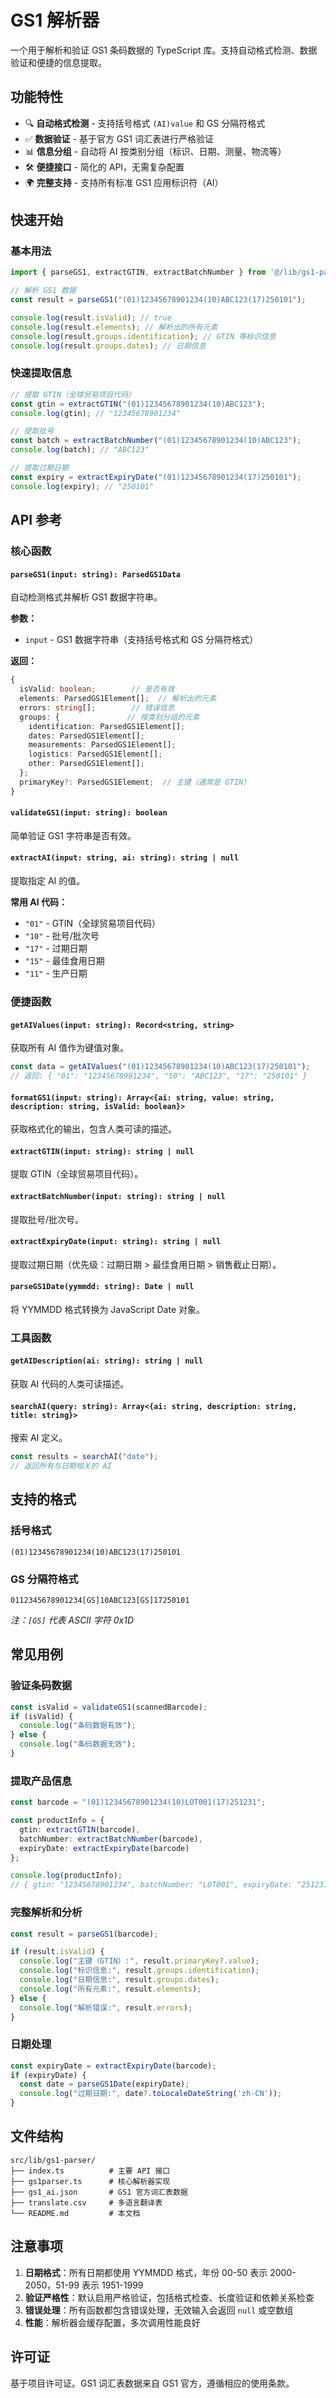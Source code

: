 # GS1 解析器

一个用于解析和验证 GS1 条码数据的 TypeScript 库。支持自动格式检测、数据验证和便捷的信息提取。

## 功能特性

- 🔍 **自动格式检测** - 支持括号格式 `(AI)value` 和 GS 分隔符格式
- ✅ **数据验证** - 基于官方 GS1 词汇表进行严格验证
- 📊 **信息分组** - 自动将 AI 按类别分组（标识、日期、测量、物流等）
- 🛠️ **便捷接口** - 简化的 API，无需复杂配置
- 🌍 **完整支持** - 支持所有标准 GS1 应用标识符（AI）

## 快速开始

### 基本用法

```typescript
import { parseGS1, extractGTIN, extractBatchNumber } from '@/lib/gs1-parser';

// 解析 GS1 数据
const result = parseGS1("(01)12345678901234(10)ABC123(17)250101");

console.log(result.isValid); // true
console.log(result.elements); // 解析出的所有元素
console.log(result.groups.identification); // GTIN 等标识信息
console.log(result.groups.dates); // 日期信息
```

### 快速提取信息

```typescript
// 提取 GTIN（全球贸易项目代码）
const gtin = extractGTIN("(01)12345678901234(10)ABC123");
console.log(gtin); // "12345678901234"

// 提取批号
const batch = extractBatchNumber("(01)12345678901234(10)ABC123");
console.log(batch); // "ABC123"

// 提取过期日期
const expiry = extractExpiryDate("(01)12345678901234(17)250101");
console.log(expiry); // "250101"
```

## API 参考

### 核心函数

#### `parseGS1(input: string): ParsedGS1Data`
自动检测格式并解析 GS1 数据字符串。

**参数：**
- `input` - GS1 数据字符串（支持括号格式和 GS 分隔符格式）

**返回：**
```typescript
{
  isValid: boolean;        // 是否有效
  elements: ParsedGS1Element[];  // 解析出的元素
  errors: string[];        // 错误信息
  groups: {               // 按类别分组的元素
    identification: ParsedGS1Element[];
    dates: ParsedGS1Element[];
    measurements: ParsedGS1Element[];
    logistics: ParsedGS1Element[];
    other: ParsedGS1Element[];
  };
  primaryKey?: ParsedGS1Element;  // 主键（通常是 GTIN）
}
```

#### `validateGS1(input: string): boolean`
简单验证 GS1 字符串是否有效。

#### `extractAI(input: string, ai: string): string | null`
提取指定 AI 的值。

**常用 AI 代码：**
- `"01"` - GTIN（全球贸易项目代码）
- `"10"` - 批号/批次号
- `"17"` - 过期日期
- `"15"` - 最佳食用日期
- `"11"` - 生产日期

### 便捷函数

#### `getAIValues(input: string): Record<string, string>`
获取所有 AI 值作为键值对象。

```typescript
const data = getAIValues("(01)12345678901234(10)ABC123(17)250101");
// 返回: { "01": "12345678901234", "10": "ABC123", "17": "250101" }
```

#### `formatGS1(input: string): Array<{ai: string, value: string, description: string, isValid: boolean}>`
获取格式化的输出，包含人类可读的描述。

#### `extractGTIN(input: string): string | null`
提取 GTIN（全球贸易项目代码）。

#### `extractBatchNumber(input: string): string | null`
提取批号/批次号。

#### `extractExpiryDate(input: string): string | null`
提取过期日期（优先级：过期日期 > 最佳食用日期 > 销售截止日期）。

#### `parseGS1Date(yymmdd: string): Date | null`
将 YYMMDD 格式转换为 JavaScript Date 对象。

### 工具函数

#### `getAIDescription(ai: string): string | null`
获取 AI 代码的人类可读描述。

#### `searchAI(query: string): Array<{ai: string, description: string, title: string}>`
搜索 AI 定义。

```typescript
const results = searchAI("date");
// 返回所有与日期相关的 AI
```

## 支持的格式

### 括号格式
```
(01)12345678901234(10)ABC123(17)250101
```

### GS 分隔符格式
```
0112345678901234[GS]10ABC123[GS]17250101
```
*注：`[GS]` 代表 ASCII 字符 0x1D*

## 常见用例

### 验证条码数据
```typescript
const isValid = validateGS1(scannedBarcode);
if (isValid) {
  console.log("条码数据有效");
} else {
  console.log("条码数据无效");
}
```

### 提取产品信息
```typescript
const barcode = "(01)12345678901234(10)LOT001(17)251231";

const productInfo = {
  gtin: extractGTIN(barcode),
  batchNumber: extractBatchNumber(barcode),
  expiryDate: extractExpiryDate(barcode)
};

console.log(productInfo);
// { gtin: "12345678901234", batchNumber: "LOT001", expiryDate: "251231" }
```

### 完整解析和分析
```typescript
const result = parseGS1(barcode);

if (result.isValid) {
  console.log("主键（GTIN）:", result.primaryKey?.value);
  console.log("标识信息:", result.groups.identification);
  console.log("日期信息:", result.groups.dates);
  console.log("所有元素:", result.elements);
} else {
  console.log("解析错误:", result.errors);
}
```

### 日期处理
```typescript
const expiryDate = extractExpiryDate(barcode);
if (expiryDate) {
  const date = parseGS1Date(expiryDate);
  console.log("过期日期:", date?.toLocaleDateString('zh-CN'));
}
```

## 文件结构

```
src/lib/gs1-parser/
├── index.ts          # 主要 API 接口
├── gs1parser.ts      # 核心解析器实现
├── gs1_ai.json       # GS1 官方词汇表数据
├── translate.csv     # 多语言翻译表
└── README.md         # 本文档
```

## 注意事项

1. **日期格式**：所有日期都使用 YYMMDD 格式，年份 00-50 表示 2000-2050，51-99 表示 1951-1999
2. **验证严格性**：默认启用严格验证，包括格式检查、长度验证和依赖关系检查
3. **错误处理**：所有函数都包含错误处理，无效输入会返回 `null` 或空数组
4. **性能**：解析器会缓存配置，多次调用性能良好

## 许可证

基于项目许可证。GS1 词汇表数据来自 GS1 官方，遵循相应的使用条款。
